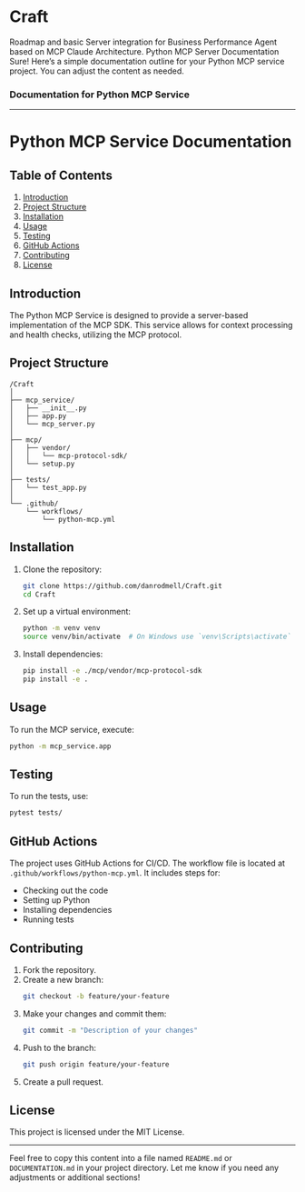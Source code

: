# Craft
Roadmap and basic Server integration for Business Performance Agent based on MCP Claude Architecture. Python MCP Server Documentation
Sure! Here’s a simple documentation outline for your Python MCP service project. You can adjust the content as needed.

### Documentation for Python MCP Service

---

# Python MCP Service Documentation

## Table of Contents
1. [Introduction](#introduction)
2. [Project Structure](#project-structure)
3. [Installation](#installation)
4. [Usage](#usage)
5. [Testing](#testing)
6. [GitHub Actions](#github-actions)
7. [Contributing](#contributing)
8. [License](#license)

## Introduction
The Python MCP Service is designed to provide a server-based implementation of the MCP SDK. This service allows for context processing and health checks, utilizing the MCP protocol.

## Project Structure
```
/Craft
│
├── mcp_service/
│   ├── __init__.py
│   ├── app.py
│   └── mcp_server.py
│
├── mcp/
│   ├── vendor/
│   │   └── mcp-protocol-sdk/
│   └── setup.py
│
├── tests/
│   └── test_app.py
│
└── .github/
    └── workflows/
        └── python-mcp.yml
```

## Installation
1. Clone the repository:
   ```bash
   git clone https://github.com/danrodmell/Craft.git
   cd Craft
   ```

2. Set up a virtual environment:
   ```bash
   python -m venv venv
   source venv/bin/activate  # On Windows use `venv\Scripts\activate`
   ```

3. Install dependencies:
   ```bash
   pip install -e ./mcp/vendor/mcp-protocol-sdk
   pip install -e .
   ```

## Usage
To run the MCP service, execute:
```bash
python -m mcp_service.app
```

## Testing
To run the tests, use:
```bash
pytest tests/
```

## GitHub Actions
The project uses GitHub Actions for CI/CD. The workflow file is located at `.github/workflows/python-mcp.yml`. It includes steps for:
- Checking out the code
- Setting up Python
- Installing dependencies
- Running tests

## Contributing
1. Fork the repository.
2. Create a new branch:
   ```bash
   git checkout -b feature/your-feature
   ```
3. Make your changes and commit them:
   ```bash
   git commit -m "Description of your changes"
   ```
4. Push to the branch:
   ```bash
   git push origin feature/your-feature
   ```
5. Create a pull request.

## License
This project is licensed under the MIT License.

---

Feel free to copy this content into a file named `README.md` or `DOCUMENTATION.md` in your project directory. Let me know if you need any adjustments or additional sections!

